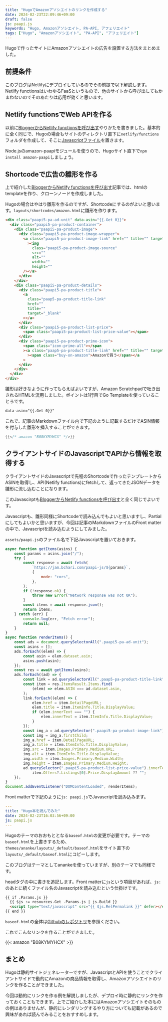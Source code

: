 ```yaml
---
title: "HugoでAmazonアソシエイトのリンクを作成する"
date: 2024-02-23T22:09:46+09:00
draft: false
js: paapi.js
keywords: "Hugo, Amazonアソシエイト, PA-API, アフェリエイト"
tags: ["Hugo", "Amazonアソシエイト", "PA-API", "アフェリエイト"]
---
```


Hugoで作ったサイトにAmazonアソシエイトの広告を設置する方法をまとめました。

## 前提条件

このブログはNetlifyにデプロイしているのでその前提で以下解説します。Netlify functionsはいわゆるFaaSというもので、他のサイトから呼び出してもかまわないのでそのあたりは応用が効くと思います。

## Netlify functionsでWeb APIを作る

以前に[BloggerからNetlify functionsを呼び出す](https://www.bchari.com/2024/01/pa-api-3.html)やりかたを書きました。基本的に全く同じで、Hugoの場合もサイトのディレクトリ直下に`netlify/functions`フォルダを作成して、そこに[Javascriptファイル](https://github.com/takasumir/jam/blob/main/netlify/functions/amazonpaapi-js.js)を置きます。

Node.jsのamazon-paapiモジュールを使うので、Hugoサイト直下で`npm install amazon-paapi`しましょう。

## Shortcodeで広告の雛形を作る

上で紹介した[BloggerからNetlify functionsを呼び出す](https://www.bchari.com/2024/01/pa-api-3.html)記事では、htmlのtemplateを作り、クローンノードを作成しました。

Hugoの場合はやはり雛形を作るのですが、Shortcodeにするのがよいと思います。`layouts/shortcodes/amazon.html`に雛形を作ります。

```html
<div class="paapi5-pa-ad-unit" data-asin="{{.Get 0}}">
  <div class="paapi5-pa-product-container">
    <div class="paapi5-pa-product-image">
      <div class="paapi5-pa-product-image-wrapper">
        <a class="paapi5-pa-product-image-link" href="" title="" target="_blank"
          ><img
            class="paapi5-pa-product-image-source"
            src=""
            alt=""
            width=""
            height=""
        /></a>
      </div>
    </div>
    <div class="paapi5-pa-product-details">
      <div class="paapi5-pa-product-title">
        <a
          class="paap5-pa-product-title-link"
          href=""
          title=""
          target="_blank"
        ></a>
      </div>
      <div class="paapi5-pa-product-list-price">
        <span class="paapi5-pa-product-list-price-value"></span>
      </div>
      <div class="paapi5-pa-product-prime-icon">
        <span class="icon-prime-all"></span
        ><a class="paap5-pa-product-title-link" href="" title="" target="_blank"
          ><span class="buy-on-amazon">Amazonで買う</span></a
        >
      </div>
    </div>
  </div>
</div>
```

雛形は好きなように作ってもらえばよいですが、Amazon Scratchpadで吐き出されるHTMLを流用しました。ポイントは1行目でGo Templateを使っていることろです。

```html
data-asin="{{.Get 0}}"
```

これで、記事のMarkdownファイル内で下記のように記載するだけでASIN情報を付与した雛形を挿入することができます。

```go
{{</* amazon "B08KYMYHCX" */>}}
```

## クライアントサイドのJavascriptでAPIから情報を取得する

クライアントサイドのJavascriptで先程のShortcodeで作ったテンプレートからASINを取得し、API(Netlify functions)にfetchして、返ってきたJSONデータを雛形に流し込むことになります。

このJavascirptも[BloggerからNetlify functionsを呼び出す](https://www.bchari.com/2024/01/pa-api-3.html)と全く同じでよいです。

Javascriptも、雛形同様にShortcodeで読み込んでもよいと思いますし、Partialにしてもよいかと思いますが、今回は記事のMarkdownファイルのFront matterの中で、Javascriptを読み込むようにしてみました。

`assets/paapi.js`のファイル名で下記Javascriptを置いておきます。

```javascript
async function getItems(asins) {
    const params = asins.join("/");
    try {
        const response = await fetch(
            `https://jam.bchari.com/paapi-js/${params}`,
            {
                mode: "cors",
            },
        );
        if (!response.ok) {
            throw new Error("Network response was not OK");
        }
        const items = await response.json();
        return items;
    } catch (err) {
        console.log(err, "Fetch error");
        return null;
    }
}
async function renderItems() {
    const ads = document.querySelectorAll(".paapi5-pa-ad-unit");
    const asins = [];
    ads.forEach((elem) => {
        const asin = elem.dataset.asin;
        asins.push(asin);
    });
    const res = await getItems(asins);
    ads.forEach((ad) => {
        const link = ad.querySelectorAll(".paap5-pa-product-title-link");
        const item = res.ItemsResult.Items.find(
            (elem) => elem.ASIN === ad.dataset.asin,
        );
        link.forEach((elem) => {
            elem.href = item.DetailPageURL;
            elem.title = item.ItemInfo.Title.DisplayValue;
            if (elem.innerText === "") {
                elem.innerText = item.ItemInfo.Title.DisplayValue;
            }
        });
        const img_a = ad.querySelector(".paapi5-pa-product-image-link");
        const img = img_a.firstChild;
        img_a.href = item.DetailPageURL;
        img_a.title = item.ItemInfo.Title.DisplayValue;
        img.src = item.Images.Primary.Medium.URL;
        img.alt = item.ItemInfo.Title.DisplayValue;
        img.width = item.Images.Primary.Medium.Width;
        img.height = item.Images.Primary.Medium.Height;
        ad.querySelector(".paapi5-pa-product-list-price-value").innerText =
            item.Offers?.Listings[0].Price.DisplayAmount ?? "";
    });
}
document.addEventListener("DOMContentLoaded", renderItems);
```

Front matterで下記のように`js: paapi.js`でJavascriptを読み込みます。

```yaml
---
title: "Hugo本を読んでみた"
date: 2024-02-23T16:03:56+09:00
js: paapi.js
---
```

Hugoのテーマのおおもととなる`baseof.html`の変更が必要です。テーマの`baseof.html`を上書きするため、`themes/ananke/layouts/_default/baseof.html`をサイト直下の`layouts/_default/baseof.html`にコピーします。

このブログはテーマとしてanankeを使っていますが、別のテーマでも同様です。

headタグの中に書きを追記します。Front matterに`js`という項目があれば、`js:`のあとに続くファイル名のJavascriptを読み込むという仕掛けです。

```html
{{ if .Params.js }}
  {{ $js := resources.Get .Params.js | js.Build }}
  <script type="text/javascript" src="{{ $js.RelPermalink }}" defer></script>
{{ end }}

```

`baseof.html`の全体は[Githubのレポジトリ](https://github.com/takasumir/jam/blob/main/layouts/_default/baseof.html)を参照ください。

これでこんなリンクを作ることができました。

{{< amazon "B08KYMYHCX" >}}

## まとめ

Hugoは静的サイトジェネレーターですが、JavascriptとAPIを使うことでクライアントサイドで動的にAmazonの商品情報を取得し、Amazonアソシエイトのリンクを作ることができました。

今回は動的にリンクを作る例を解説しましたが、デプロイ時に静的にリンクを作っておくこともできます。上でご紹介した本にはAmazonアソシエイトそのものの例はありませんが、静的にレンダリングするやり方についても記載があるので興味があれば読んでみることをおすすめします。
